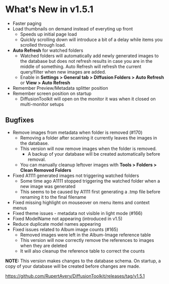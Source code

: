 # What's New in v1.5.1

* Faster paging
* Load thumbnails on demand instead of everyting up front
  * Speeds up initial page load
  * Quickly scrolling down will introduce a bit of a delay while items you scrolled through load.
* **Auto Refresh** for watched folders
   * Watched folders will automatically add newly generated images to the database but does not refresh results in case you are in the middle of something. Auto Refresh will refresh the current query/filter when new images are added. 
   * Enable in **Settings > General tab > Diffusion Folders > Auto Refresh** or **View > Auto Refresh**
* Remember Preview/Metadata splitter position
* Remember screen position on startup
   * DiffusionToolkit will open on the monitor it was when it closed on multi-monitor setups

## Bugfixes

* Remove images from metadata when folder is removed (#170)
    * Removing a folder after scanning it currently leaves the images in the database.
    * This version will now remove images when the folder is removed.
      * A backup of your database will be created automatically before removal.
    * You can manually cleanup leftover images with **Tools > Folders > Clean Removed Folders**
* Fixed A1111 generated images not triggering watched folders
    * Some time ago A1111 stopped triggering the watched folder when a new image was generated
    * This seems to be caused by A1111 first generating a .tmp file before renaming it to the final filename
* Fixed missing highlight on mouseover on menu items and context menus
* Fixed theme issues - metadata not visible in light mode (#166)
* Fixed ModelName not appearing (introduced in v1.5)
* Reduce duplicate model names appearing
* Fixed issues related to Album image counts (#165)
    * Removed images were left in the Album-Image reference table
    * This version will now correctly remove the references to images when they are deleted
    * It will also cleanup the reference table to correct the counts

**NOTE:** This version makes changes to the database schema. On startup, a copy of your database will be created before changes are made. 

https://github.com/RupertAvery/DiffusionToolkit/releases/tag/v1.5.1

